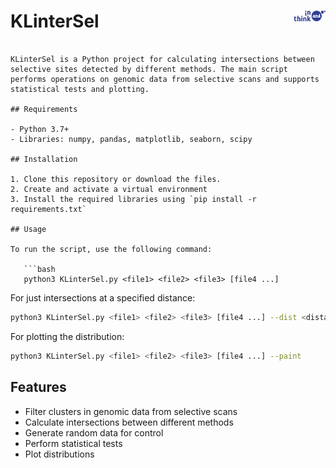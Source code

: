 # KLinterSel &nbsp;&nbsp;&nbsp;&nbsp;&nbsp;&nbsp;&nbsp;&nbsp;&nbsp;&nbsp;&nbsp;&nbsp;&nbsp;&nbsp;&nbsp; <img align="right" src="images/thinkazul.svg" alt="Think in azul" width="50">

```![Think in azul](images/thinkazul.svg)

KLinterSel is a Python project for calculating intersections between selective sites detected by different methods. The main script performs operations on genomic data from selective scans and supports statistical tests and plotting.

## Requirements

- Python 3.7+
- Libraries: numpy, pandas, matplotlib, seaborn, scipy

## Installation

1. Clone this repository or download the files.
2. Create and activate a virtual environment
3. Install the required libraries using `pip install -r requirements.txt`

## Usage

To run the script, use the following command:

   ```bash
   python3 KLinterSel.py <file1> <file2> <file3> [file4 ...]
```
For just intersections at a specified distance:

```bash
python3 KLinterSel.py <file1> <file2> <file3> [file4 ...] --dist <distance> --notest
```
For plotting the distribution:

```bash
python3 KLinterSel.py <file1> <file2> <file3> [file4 ...] --paint
```
## Features

- Filter clusters in genomic data from selective scans
- Calculate intersections between different methods
- Generate random data for control
- Perform statistical tests
- Plot distributions
